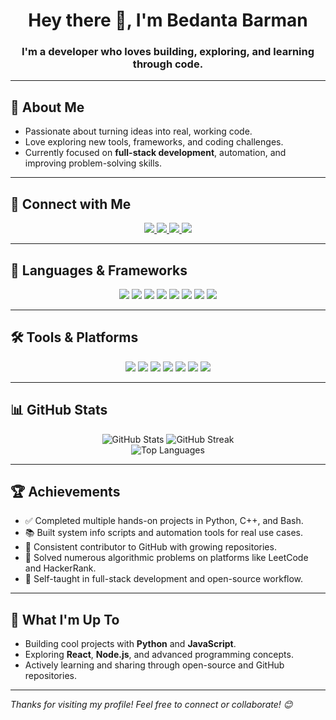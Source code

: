 <!-- GitHub Profile README -->

<h1 align="center">Hey there 👋, I'm Bedanta Barman</h1>
<h3 align="center">I'm a developer who loves building, exploring, and learning through code.</h3>

---

## 🌟 About Me
- Passionate about turning ideas into real, working code.
- Love exploring new tools, frameworks, and coding challenges.
- Currently focused on **full-stack development**, automation, and improving problem-solving skills.

---

## 🔗 Connect with Me

<p align="center">
  <a href="https://github.com/Bedanta1010">
    <img src="https://img.shields.io/badge/GitHub-%2312100E.svg?&style=for-the-badge&logo=github&logoColor=white" />
  </a>
  <a href="https://www.linkedin.com/in/bedanta-prakash-barman-93b1a1328/">
    <img src="https://img.shields.io/badge/LinkedIn-blue?style=for-the-badge&logo=linkedin&logoColor=white" />
  </a>
  <a href="https://www.instagram.com/bed._anta/">
    <img src="https://img.shields.io/badge/Instagram-E4405F?style=for-the-badge&logo=instagram&logoColor=white" />
  </a>
  <a href="https://discord.com/users/678217187542040582">
    <img src="https://img.shields.io/badge/Discord-iamalex107-5865F2?style=for-the-badge&logo=discord&logoColor=white" />
  </a>
</p>

---

## 🧰 Languages & Frameworks

<p align="center">
  <img src="https://img.shields.io/badge/Python-3776AB?style=for-the-badge&logo=python&logoColor=white" />
  <img src="https://img.shields.io/badge/JavaScript-F7DF1E?style=for-the-badge&logo=javascript&logoColor=black" />
  <img src="https://img.shields.io/badge/C++-00599C?style=for-the-badge&logo=c%2B%2B&logoColor=white" />
  <img src="https://img.shields.io/badge/C-00599C?style=for-the-badge&logo=c&logoColor=white" />
  <img src="https://img.shields.io/badge/Node.js-339933?style=for-the-badge&logo=nodedotjs&logoColor=white" />
  <img src="https://img.shields.io/badge/Java-ED8B00?style=for-the-badge&logo=java&logoColor=white" />
  <img src="https://img.shields.io/badge/React-20232A?style=for-the-badge&logo=react&logoColor=61DAFB" />
  <img src="https://img.shields.io/badge/Bash-121011?style=for-the-badge&logo=gnu-bash&logoColor=white" />
</p>

---

## 🛠 Tools & Platforms

<p align="center">
  <img src="https://img.shields.io/badge/VS Code-007ACC?style=for-the-badge&logo=visual-studio-code&logoColor=white" />
  <img src="https://img.shields.io/badge/Visual Studio-5C2D91?style=for-the-badge&logo=visualstudio&logoColor=white" />
  <img src="https://img.shields.io/badge/IntelliJ IDEA-000000?style=for-the-badge&logo=intellijidea&logoColor=white" />
  <img src="https://img.shields.io/badge/PyCharm-143?style=for-the-badge&logo=pycharm&logoColor=white" />
  <img src="https://img.shields.io/badge/PowerShell-5391FE?style=for-the-badge&logo=powershell&logoColor=white" />
  <img src="https://img.shields.io/badge/Kaggle-20BEFF?style=for-the-badge&logo=kaggle&logoColor=white" />
  <img src="https://img.shields.io/badge/Google Colab-F9AB00?style=for-the-badge&logo=googlecolab&logoColor=white" />
</p>

---

## 📊 GitHub Stats

<p align="center">
  <img src="https://github-readme-stats.vercel.app/api?username=Bedanta1010&show_icons=true&theme=tokyonight&count_private=true" alt="GitHub Stats" />
  <img src="https://github-readme-streak-stats.herokuapp.com/?user=Bedanta1010&theme=tokyonight" alt="GitHub Streak" />
  <br />
  <img src="https://github-readme-stats.vercel.app/api/top-langs/?username=Bedanta1010&layout=compact&theme=tokyonight&langs_count=8" alt="Top Languages" />
</p>

---

## 🏆 Achievements

- ✅ Completed multiple hands-on projects in Python, C++, and Bash.
- 📚 Built system info scripts and automation tools for real use cases.
- 🌟 Consistent contributor to GitHub with growing repositories.
- 🥇 Solved numerous algorithmic problems on platforms like LeetCode and HackerRank.
- 🧠 Self-taught in full-stack development and open-source workflow.

---

## 🚀 What I'm Up To
- Building cool projects with **Python** and **JavaScript**.
- Exploring **React**, **Node.js**, and advanced programming concepts.
- Actively learning and sharing through open-source and GitHub repositories.

---

*Thanks for visiting my profile! Feel free to connect or collaborate! 😊*
